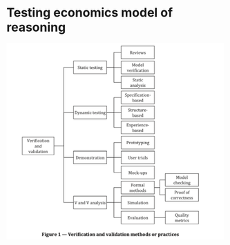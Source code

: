 # Testing economics model of reasoning


![Validation and verification](ISO29119-verification-validation.png)
